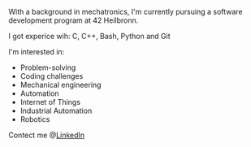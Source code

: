 With a background in mechatronics, I'm currently pursuing a software development program at 42 Heilbronn.

I got experice wih: C, C++, Bash, Python and Git

I'm interested in:
- Problem-solving
- Coding challenges
- Mechanical engineering
- Automation
- Internet of Things
- Industrial Automation
- Robotics

Contect me @[LinkedIn](https://www.linkedin.com/in/julian-schneider-519620203)
